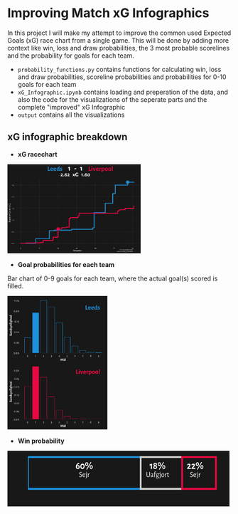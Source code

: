 # Improving Match xG Infographics

In this project I will make my attempt to improve the common used Expected Goals (xG) race chart from a single game.
This will be done by adding more context like win, loss and draw probabilities, the 3 most probable scorelines and the probability for goals for each team.

- `probability_functions.py` contains functions for calculating win, loss and draw probabilities, scoreline probabilities and probabilities for 0-10 goals for each team
- `xG_Infographic.ipynb` contains loading and preperation of the data, and also the code for the visualizations of the seperate parts and the complete "improved" xG Infographic
- `output` contains all the visualizations

## xG infographic breakdown
- **xG racechart**

<img src="output/Leeds_vs_Liverpool_xG_racechart_gw32.png" width="300" height="200" />

- **Goal probabilities for each team**

Bar chart of 0-9 goals for each team, where the actual goal(s) scored is filled.

<img src="output/goal_probabilities_viz.png" width="225" height="300" />

- **Win probability**

<img src="output/win_probability_viz.png" width="500" height="125" />

